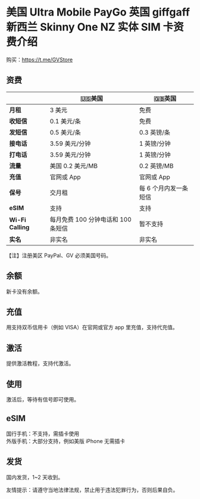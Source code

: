 # 美国 Ultra Mobile PayGo 英国 giffgaff 新西兰 Skinny One NZ 实体 SIM 卡资费介绍

购买：https://t.me/GVStore

## 资费

|   |  🇺🇸美国 | 🇬🇧英国| 
|  ----  | ----  |----  | 
|  **月租**  | 3 美元 |免费  | 
|  **收短信**|   0.1 美元/条   |免费  | 
|  **发短信** |   0.5 美元/条   |0.3 英镑/条 | 
| **接电话** | 3.59 美元/分钟    |1 英镑/分钟  | 
| **打电话** | 3.59 美元/分钟    |1 英镑/分钟  
|**流量**|美国 0.2 美元/MB|0.2 英镑/MB|
|**充值**|官网或 App		|官网或 App|
|**保号**|交月租|每 6 个月内发一条短信|
|**eSIM**|支持|支持|
|**Wi-Fi Calling**|每月免费 100 分钟电话和 100 条短信|暂不支持|
|**实名**|非实名		|非实名		|

【注】注册美区 PayPal、GV 必须美国号码。

## 余额
新卡没有余额。

## 充值
用支持双币信用卡（例如 VISA）在官网或官方 app 里充值，支持代充值。

## 激活
提供激活教程，支持代激活。

## 使用
激活后，等待有信号即可使用。

## eSIM
国行手机：不支持，需插卡使用\
外版手机：大部分支持，例如美版 iPhone 无需插卡

## 发货
国内发货，1~2 天收到。

友情提示：请遵守当地法律法规，禁止用于违法犯罪行为，否则后果自负。
